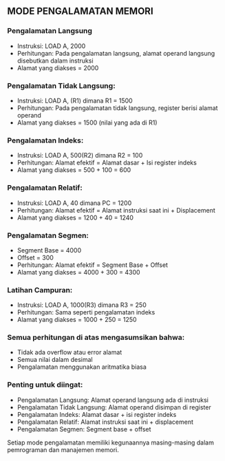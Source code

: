 ## MODE PENGALAMATAN MEMORI

### Pengalamatan Langsung
- Instruksi: LOAD A, 2000
- Perhitungan: Pada pengalamatan langsung, alamat operand langsung disebutkan dalam instruksi
- Alamat yang diakses = 2000

### Pengalamatan Tidak Langsung:
- Instruksi: LOAD A, (R1) dimana R1 = 1500
- Perhitungan: Pada pengalamatan tidak langsung, register berisi alamat operand
- Alamat yang diakses = 1500 (nilai yang ada di R1)

### Pengalamatan Indeks:
- Instruksi: LOAD A, 500(R2) dimana R2 = 100
- Perhitungan: Alamat efektif = Alamat dasar + Isi register indeks
- Alamat yang diakses = 500 + 100 = 600

### Pengalamatan Relatif:
- Instruksi: LOAD A, 40 dimana PC = 1200
- Perhitungan: Alamat efektif = Alamat instruksi saat ini + Displacement
- Alamat yang diakses = 1200 + 40 = 1240

### Pengalamatan Segmen:
- Segment Base = 4000
- Offset = 300
- Perhitungan: Alamat efektif = Segment Base + Offset
- Alamat yang diakses = 4000 + 300 = 4300

### Latihan Campuran:
- Instruksi: LOAD A, 1000(R3) dimana R3 = 250
- Perhitungan: Sama seperti pengalamatan indeks
- Alamat yang diakses = 1000 + 250 = 1250

### Semua perhitungan di atas mengasumsikan bahwa:
- Tidak ada overflow atau error alamat
- Semua nilai dalam desimal
- Pengalamatan menggunakan aritmatika biasa

### Penting untuk diingat:
- Pengalamatan Langsung: Alamat operand langsung ada di instruksi
- Pengalamatan Tidak Langsung: Alamat operand disimpan di register
- Pengalamatan Indeks: Alamat dasar + isi register indeks
- Pengalamatan Relatif: Alamat instruksi saat ini + displacement
- Pengalamatan Segmen: Segment base + offset

Setiap mode pengalamatan memiliki kegunaannya masing-masing dalam pemrograman dan manajemen memori.

